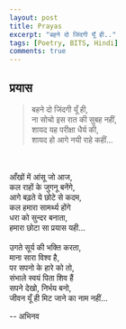 ```yaml
---
layout: post
title: Prayas
excerpt: "बहने दो जिंदगी यूँ ही.."
tags: [Poetry, BITS, Hindi]
comments: true
---
```

## प्रयास
>बहने दो जिंदगी यूँ ही,
<br/> ना सोचो इस रात की सुबह नहीं,
<br/> शायद यह परीक्षा धैर्य की,
<br/> शायद हो आगे नयी राहे कहीं...
<br/>
<br/> आँखों में आंसू जो आज,
<br/> कल राहों के जुगनू बनेंगे,
<br/> आगे  बढ़ते ये छोटे से कदम,
<br/> कल हमारा सामर्थ्य होंगे
<br/> धरा को सुन्दर बनाता,
<br/> हमारा छोटा सा प्रयास यही...
<br/>
<br/> उगते सूर्य की भक्ति करता,
<br/> माना सारा विश्व है,
<br/> पर सपनो के हारे को तो,
<br/> संभाले स्वयं पिता शिव हैं
<br/> सपने देखो, निर्भय बनो,
<br/> जीवन यूँ ही मिट जाने का नाम नहीं...


-- अभिनव
